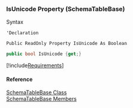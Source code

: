 ﻿### IsUnicode Property (SchemaTableBase)

Syntax

```vbnet
'Declaration

Public ReadOnly Property IsUnicode As Boolean
```

```csharp
public bool IsUnicode {get;}
```

[!include[Requirements](../partials/requirements.md)]

#### Reference

[SchemaTableBase Class](fcSDK~FChoice.Foundation.Clarify.Schema.SchemaTableBase.md)  
[SchemaTableBase Members](fcSDK~FChoice.Foundation.Clarify.Schema.SchemaTableBase_members.md)
